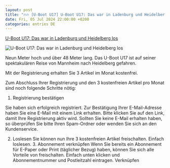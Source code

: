```yaml
---
layout: post
title: "🔥🔥 [U-Boot U17] U-Boot U17: Das war in Ladenburg und Heidelberg los"
date: Fri, 05 Jul 2024 22:00:00 +0200
categories: entries DE
---
```

[U-Boot U17: Das war in Ladenburg und Heidelberg los](https://www.mannheimer-morgen.de/metropolregion_artikel,-metropolregion-u-boot-u17-das-war-in-ladenburg-und-heidelberg-los-_arid,2222894.html)

![U-Boot U17: Das war in Ladenburg und Heidelberg los](https://www.mannheimer-morgen.de/cms_media/module_img/4434/2217249_1_articledetail_U-Boot_Ladenburg.jpg)

Neun Meter hoch und über 48 Meter lang. Das U-Boot U17 ist auf seiner spektakulären Reise von Mannheim nach Heidelberg gefahren.

Mit der Registrierung erhalten Sie 3 Artikel im Monat kostenfrei.

Zum Abschluss Ihrer Registrierung und den 3 kostenfreien Artikel pro Monat sind noch folgende Schritte nötig:

1. Registrierung bestätigen

Sie haben sich erfolgreich registriert. Zur Bestätigung Ihrer E-Mail-Adresse haben Sie eine E-Mail mit einem Link erhalten. Bitte klicken Sie auf den Link, damit Ihre Registrierung aktiv wird. Sollten Sie keine E-Mail erhalten haben, so überprüfen Sie bitte Ihren Spam-Ordner oder wenden Sie sich an den Kundenservice.

2. Loslesen Sie können nun Ihre 3 kostenfreien Artikel freischalten. Einfach loslesen. 3. Abonnement verknüpfen Wenn Sie bereits ein Abonnement für E-Paper oder Print (täglicher Bezug) haben, können Sie sich alle Vorteile von freischalten. Einfach unten klicken und Abonnementnummer und Postleitzahl eintragen. Verknüpfen

